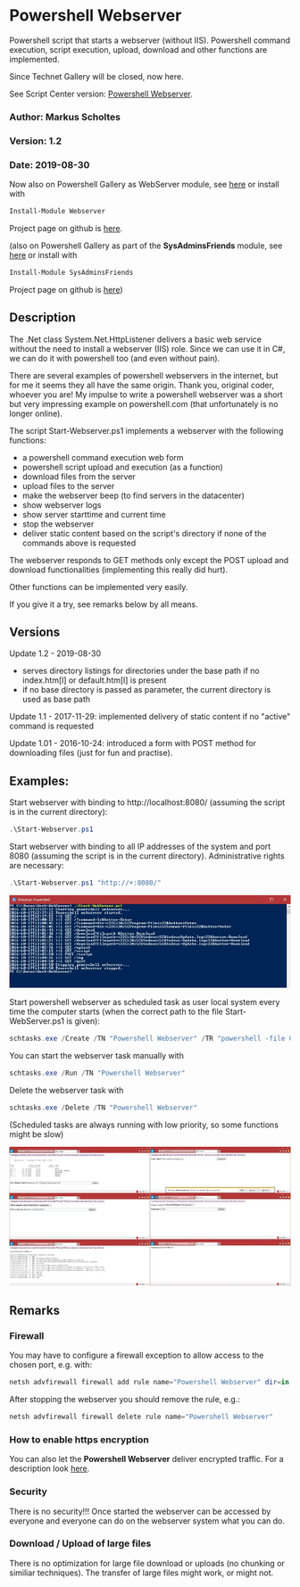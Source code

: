 # Powershell Webserver
Powershell script that starts a webserver (without IIS). Powershell command execution, script execution, upload, download and other functions are implemented.

Since Technet Gallery will be closed, now here.

See Script Center version: [Powershell Webserver](https://gallery.technet.microsoft.com/Powershell-Webserver-74dcf466).

### Author: Markus Scholtes

### Version: 1.2

### Date: 2019-08-30

Now also on Powershell Gallery as WebServer module, see [here](https://www.powershellgallery.com/packages/WebServer/) or install with 
```powershell
Install-Module Webserver
```
Project page on github is [here](https://github.com/MScholtes/WebServer).

(also on Powershell Gallery as part of the **SysAdminsFriends** module, see [here](https://www.powershellgallery.com/packages/SysAdminsFriends/) or install with
```powershell
Install-Module SysAdminsFriends
```

Project page on github is [here](https://github.com/MScholtes/SysAdminsFriends))

## Description

The .Net class System.Net.HttpListener delivers a basic web service without the need to install a webserver (IIS) role. Since we can use it in C#, we can do it with powershell too (and even without pain).

There are several examples of powershell webservers in the internet, but for me it seems they all have the same origin. Thank you, original coder, whoever you are! My impulse to write a powershell webserver was a short but very impressing example on powershell.com (that unfortunately is no longer online).

The script Start-Webserver.ps1 implements a webserver with the following functions:
* a powershell command execution web form
* powershell script upload and execution (as a function)
* download files from the server
* upload files to the server
* make the webserver beep (to find servers in the datacenter)
* show webserver logs
* show server starttime and current time
* stop the webserver
* deliver static content based on the script's directory if none of the commands above is requested

The webserver responds to GET methods only except the POST upload and download functionalities (implementing this really did hurt).

Other functions can be implemented very easily.

If you give it a try, see remarks below by all means.

## Versions
Update 1.2 - 2019-08-30
* serves directory listings for directories under the base path if no index.htm[l] or default.htm[l] is present
* if no base directory is passed as parameter, the current directory is used as base path

Update 1.1 - 2017-11-29: implemented delivery of static content if no "active" command is requested

Update 1.01 - 2016-10-24: introduced a form with POST method for downloading files (just for fun and practise).

## Examples:
Start webserver with binding to http://localhost:8080/ (assuming the script is in the current directory):

```powershell
.\Start-Webserver.ps1
```

Start webserver with binding to all IP addresses of the system and port 8080 (assuming the script is in the current directory). Administrative rights are necessary:

```powershell
.\Start-Webserver.ps1 "http://+:8080/"
```

![Screen Console](ScreenConsole.jpg)

Start powershell webserver as scheduled task as user local system every time the computer starts (when the correct path to the file Start-WebServer.ps1 is given):

```powershell
schtasks.exe /Create /TN "Powershell Webserver" /TR "powershell -file C:\Users\Markus\Documents\Start-WebServer.ps1 http://+:8080/" /SC ONSTART /RU SYSTEM /RL HIGHEST /F
```

You can start the webserver task manually with
```powershell
schtasks.exe /Run /TN "Powershell Webserver"
```
Delete the webserver task with
```powershell
schtasks.exe /Delete /TN "Powershell Webserver"
```
(Scheduled tasks are always running with low priority, so some functions might be slow)

![Screen Browser](ScreenVerySmall.jpg)

## Remarks

### Firewall
You may have to configure a firewall exception to allow access to the chosen port, e.g. with:
```powershell
netsh advfirewall firewall add rule name="Powershell Webserver" dir=in action=allow protocol=TCP localport=8080
```

After stopping the webserver you should remove the rule, e.g.:
```powershell
netsh advfirewall firewall delete rule name="Powershell Webserver"
```

### How to enable https encryption
You can also let the **Powershell Webserver** deliver encrypted traffic. For a description look [here](https://github.com/MScholtes/WebServer/blob/master/https.md).

### Security
There is no security!!! Once started the webserver can be accessed by everyone and everyone can do on the webserver system what you can do.

### Download / Upload of large files
There is no optimization for large file download or uploads (no chunking or similiar techniques). The transfer of large files might work, or might not.
